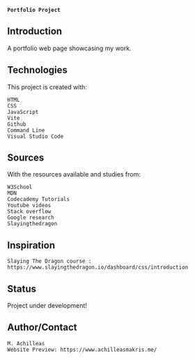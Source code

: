 **`Portfolio Project`**

## Introduction

A portfolio web page showcasing my work.

## Technologies

This project is created with:

    HTML
    CSS
    JavaScript
    Vite
    Github
    Command Line
    Visual Studio Code

## Sources

With the resources available and studies from:

    W3School
    MDN
    Codecademy Tutorials
    Youtube videos
    Stack overflow
    Google research
    Slayingthedragon

## Inspiration

    Slaying The Dragon course : https://www.slayingthedragon.io/dashboard/css/introduction

## Status

Project under development!

## Author/Contact

    M. Achilleas
    Website Preview: https://www.achilleasmakris.me/
    
